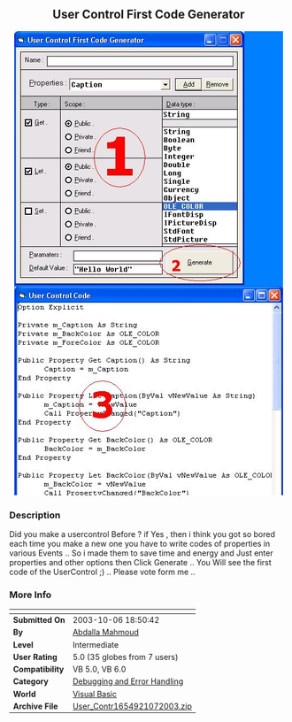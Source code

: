 ﻿<div align="center">

## User Control First Code Generator

<img src="PIC200310725751496.JPG">
</div>

### Description

Did you make a usercontrol Before ? if Yes , then i think you got so bored each time you make a new one you have to write codes of properties in various Events .. So i made them to save time and energy and Just enter properties and other options then Click Generate .. You Will see the first code of the UserControl ;) .. Please vote form me ..
 
### More Info
 


<span>             |<span>
---                |---
**Submitted On**   |2003-10-06 18:50:42
**By**             |[Abdalla Mahmoud](https://github.com/Planet-Source-Code/PSCIndex/blob/master/ByAuthor/abdalla-mahmoud.md)
**Level**          |Intermediate
**User Rating**    |5.0 (35 globes from 7 users)
**Compatibility**  |VB 5\.0, VB 6\.0
**Category**       |[Debugging and Error Handling](https://github.com/Planet-Source-Code/PSCIndex/blob/master/ByCategory/debugging-and-error-handling__1-26.md)
**World**          |[Visual Basic](https://github.com/Planet-Source-Code/PSCIndex/blob/master/ByWorld/visual-basic.md)
**Archive File**   |[User\_Contr1654921072003\.zip](https://github.com/Planet-Source-Code/abdalla-mahmoud-user-control-first-code-generator__1-49060/archive/master.zip)








